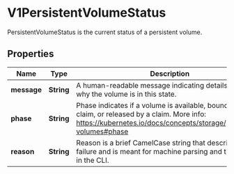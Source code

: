 

# V1PersistentVolumeStatus

PersistentVolumeStatus is the current status of a persistent volume.
## Properties

Name | Type | Description | Notes
------------ | ------------- | ------------- | -------------
**message** | **String** | A human-readable message indicating details about why the volume is in this state. |  [optional]
**phase** | **String** | Phase indicates if a volume is available, bound to a claim, or released by a claim. More info: https://kubernetes.io/docs/concepts/storage/persistent-volumes#phase |  [optional]
**reason** | **String** | Reason is a brief CamelCase string that describes any failure and is meant for machine parsing and tidy display in the CLI. |  [optional]



